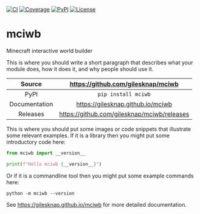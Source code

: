 [![CI](https://github.com/gilesknap/mciwb/actions/workflows/ci.yml/badge.svg)](https://github.com/gilesknap/mciwb/actions/workflows/ci.yml)
[![Coverage](https://codecov.io/gh/gilesknap/mciwb/branch/main/graph/badge.svg)](https://codecov.io/gh/gilesknap/mciwb)
[![PyPI](https://img.shields.io/pypi/v/mciwb.svg)](https://pypi.org/project/mciwb)
[![License](https://img.shields.io/badge/License-Apache%202.0-blue.svg)](https://opensource.org/licenses/Apache-2.0)

# mciwb

Minecraft interactive world builder

This is where you should write a short paragraph that describes what your module does,
how it does it, and why people should use it.

Source          | <https://github.com/gilesknap/mciwb>
:---:           | :---:
PyPI            | `pip install mciwb`
Documentation   | <https://gilesknap.github.io/mciwb>
Releases        | <https://github.com/gilesknap/mciwb/releases>

This is where you should put some images or code snippets that illustrate
some relevant examples. If it is a library then you might put some
introductory code here:

```python
from mciwb import __version__

print(f"Hello mciwb {__version__}")
```

Or if it is a commandline tool then you might put some example commands here:

```
python -m mciwb --version
```

<!-- README only content. Anything below this line won't be included in index.md -->

See https://gilesknap.github.io/mciwb for more detailed documentation.
